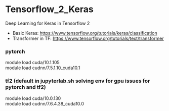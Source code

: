 # Tensorflow_2_Keras  
Deep Learning for Keras in Tensorflow 2  

 
 
* Basic Keras: https://www.tensorflow.org/tutorials/keras/classification  
* Transformer in TF: https://www.tensorflow.org/tutorials/text/transformer  


### pytorch  
module load cuda/10.1.105  
module load cudnn/7.5.1.10_cuda10.1  

### tf2 (default in jupyterlab.sh solving env for gpu issues for pytorch and tf2)  
module load cuda/10.0.130     
module load cudnn/7.6.4.38_cuda10.0  
